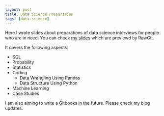 ```yaml
---
layout: post
title: Data Science Preparation
tags: [data-science]
---
```


Here I wrote slides about preparations of data science interviews for people who are in need. You can check [my slides](https://cdn.rawgit.com/wangruinju/A_Road_to_Data_Science/71c6f38d/Summary.html) which are previewd by RawGit.

It covers the following aspects:

- SQL
- Probability
- Statistics
- Coding
    - Data Wrangling Using Pandas
    - Data Structure Using Python
- Machine Learning
- Case Studies

I am also aiming to write a Gitbooks in the future. Please check my blog updates.
